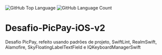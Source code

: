 <img alt="GitHub Top Language" src="https://img.shields.io/github/languages/top/Kelvin-Machado/Desafio-PicPay-iOS-v2" />
<img alt="GitHub Language Count" src="https://img.shields.io/github/languages/count/Kelvin-Machado/Desafio-PicPay-iOS-v2" />

# Desafio-PicPay-iOS-v2

Desafio PicPay, refeito usando padrões de projeto, SwiftLint, RealmSwift, Alamofire, SkyFloatingLabelTextField e IQKeyboardManagerSwift
